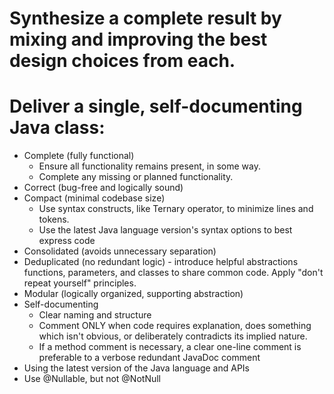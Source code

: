 # Synthesize a complete result by mixing and improving the best design choices from each.


# Deliver a single, self-documenting Java class:
 - Complete (fully functional)
    - Ensure all functionality remains present, in some way.  
    - Complete any missing or planned functionality.
 - Correct (bug-free and logically sound)
 - Compact (minimal codebase size)
   - Use syntax constructs, like Ternary operator, to minimize lines and tokens.
   - Use the latest Java language version's syntax options to best express code 
 - Consolidated (avoids unnecessary separation)
 - Deduplicated (no redundant logic) - introduce helpful abstractions functions, parameters, and classes to share common code.  Apply "don't repeat yourself" principles.
 - Modular (logically organized, supporting abstraction)
 - Self-documenting
   - Clear naming and structure
   - Comment ONLY when code requires explanation, does something which isn't obvious, or deliberately contradicts its implied nature.
   - If a method comment is necessary, a clear one-line comment is preferable to a verbose redundant JavaDoc comment
 - Using the latest version of the Java language and APIs
 - Use @Nullable, but not @NotNull